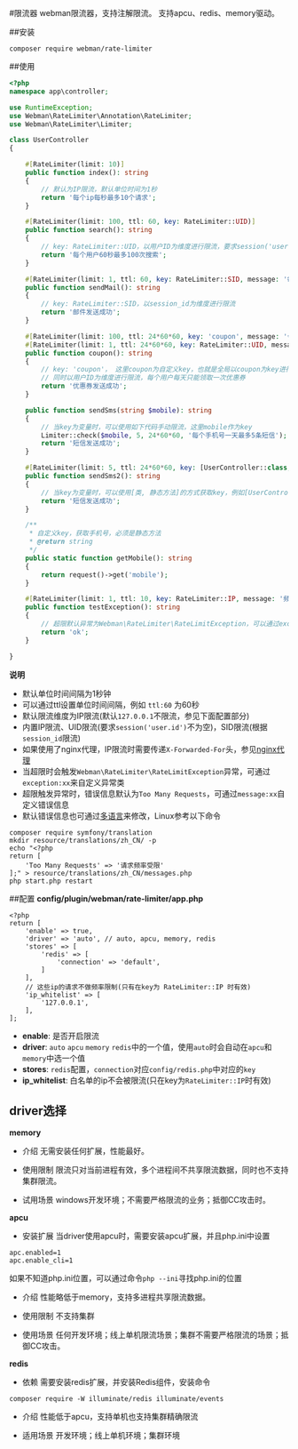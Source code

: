 #限流器
webman限流器，支持注解限流。
支持apcu、redis、memory驱动。


##安装
```
composer require webman/rate-limiter
```

##使用
```php
<?php
namespace app\controller;

use RuntimeException;
use Webman\RateLimiter\Annotation\RateLimiter;
use Webman\RateLimiter\Limiter;

class UserController
{

    #[RateLimiter(limit: 10)]
    public function index(): string
    {
        // 默认为IP限流，默认单位时间为1秒
        return '每个ip每秒最多10个请求';
    }

    #[RateLimiter(limit: 100, ttl: 60, key: RateLimiter::UID)]
    public function search(): string
    {
        // key: RateLimiter::UID，以用户ID为维度进行限流，要求session('user.id')不为空
        return '每个用户60秒最多100次搜索';
    }

    #[RateLimiter(limit: 1, ttl: 60, key: RateLimiter::SID, message: '每人每分钟只能发1次邮件')]
    public function sendMail(): string
    {
        // key: RateLimiter::SID，以session_id为维度进行限流
        return '邮件发送成功';
    }

    #[RateLimiter(limit: 100, ttl: 24*60*60, key: 'coupon', message: '今天的优惠券已经发完，请明天再来')]
    #[RateLimiter(limit: 1, ttl: 24*60*60, key: RateLimiter::UID, message: '每个用户每天只能领取一次优惠券')]
    public function coupon(): string
    {
        // key: 'coupon'， 这里coupon为自定义key，也就是全局以coupon为key进行限流，每天最多发100张优惠券
        // 同时以用户ID为维度进行限流，每个用户每天只能领取一次优惠券
        return '优惠券发送成功';
    }

    public function sendSms(string $mobile): string
    {
        // 当key为变量时，可以使用如下代码手动限流，这里mobile作为key
        Limiter::check($mobile, 5, 24*60*60, '每个手机号一天最多5条短信');
        return '短信发送成功';
    }

    #[RateLimiter(limit: 5, ttl: 24*60*60, key: [UserController::class, 'getMobile'], message: '每个手机号一天最多5条短信')]
    public function sendSms2(): string
    {
        // 当key为变量时，可以使用[类, 静态方法]的方式获取key，例如[UserController::class, 'getMobile']会调用UserController的getMobile()方法的返回值为key
        return '短信发送成功';
    }

    /**
     * 自定义key，获取手机号，必须是静态方法
     * @return string
     */
    public static function getMobile(): string
    {
        return request()->get('mobile');
    }

    #[RateLimiter(limit: 1, ttl: 10, key: RateLimiter::IP, message: '频率受限', exception: RuntimeException::class)]
    public function testException(): string
    {
        // 超限默认异常为Webman\RateLimiter\RateLimitException，可以通过exception参数更改
        return 'ok';
    }

}
```

**说明**
* 默认单位时间间隔为1秒钟
* 可以通过ttl设置单位时间间隔，例如 `ttl:60` 为60秒
* 默认限流维度为IP限流(默认`127.0.0.1`不限流，参见下面配置部分)
* 内置IP限流、UID限流(要求`session('user.id')`不为空)，SID限流(根据`session_id`限流)
* 如果使用了nginx代理，IP限流时需要传递`X-Forwarded-For`头，参见[nginx代理](../others/nginx-proxy.md)
* 当超限时会触发`Webman\RateLimiter\RateLimitException`异常，可通过`exception:xx`来自定义异常类
* 超限触发异常时，错误信息默认为`Too Many Requests`，可通过`message:xx`自定义错误信息
* 默认错误信息也可通过[多语言](translation.md)来修改，Linux参考以下命令
```
composer require symfony/translation
mkdir resource/translations/zh_CN/ -p
echo "<?php
return [
    'Too Many Requests' => '请求频率受限'
];" > resource/translations/zh_CN/messages.php
php start.php restart
```

##配置
**config/plugin/webman/rate-limiter/app.php**
```
<?php
return [
    'enable' => true,
    'driver' => 'auto', // auto, apcu, memory, redis
    'stores' => [
        'redis' => [
            'connection' => 'default',
        ]
    ],
    // 这些ip的请求不做频率限制(只有在key为 RateLimiter::IP 时有效)
    'ip_whitelist' => [
        '127.0.0.1',
    ],
];
```
* **enable**: 是否开启限流
* **driver**: `auto` `apcu` `memory` `redis`中的一个值，使用`auto`时会自动在`apcu`和`memory`中选一个值
* **stores**: `redis`配置，`connection`对应`config/redis.php`中对应的`key`
* **ip_whitelist**: 白名单的ip不会被限流(只在key为`RateLimiter::IP`时有效)

## driver选择

**memory**

* 介绍
  无需安装任何扩展，性能最好。

* 使用限制
  限流只对当前进程有效，多个进程间不共享限流数据，同时也不支持集群限流。

* 试用场景
  windows开发环境；不需要严格限流的业务；抵御CC攻击时。


**apcu**

* 安装扩展
  当driver使用apcu时，需要安装apcu扩展，并且php.ini中设置
```
apc.enabled=1
apc.enable_cli=1
```
如果不知道php.ini位置，可以通过命令`php --ini`寻找php.ini的位置

* 介绍
  性能略低于memory，支持多进程共享限流数据。

* 使用限制
  不支持集群

* 使用场景
  任何开发环境；线上单机限流场景；集群不需要严格限流的场景；抵御CC攻击。

**redis**

* 依赖
  需要安装redis扩展，并安装Redis组件，安装命令
```
composer require -W illuminate/redis illuminate/events
```

* 介绍
  性能低于apcu，支持单机也支持集群精确限流

* 适用场景
  开发环境；线上单机环境；集群环境